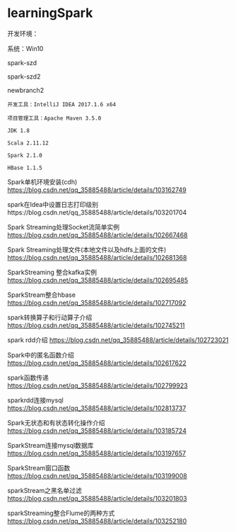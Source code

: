 # learningSpark
开发环境：

   系统：Win10

spark-szd    

spark-szd2

newbranch2

    开发工具：IntelliJ IDEA 2017.1.6 x64
    
    项目管理工具：Apache Maven 3.5.0
    
    JDK 1.8
    
    Scala 2.11.12
    
    Spark 2.1.0
    
    HBase 1.1.5

Spark单机环境安装(cdh) https://blog.csdn.net/qq_35885488/article/details/103162749

spark在Idea中设置日志打印级别https://blog.csdn.net/qq_35885488/article/details/103201704

Spark Streaming处理Socket流简单实例 https://blog.csdn.net/qq_35885488/article/details/102667468

Spark Streaming处理文件(本地文件以及hdfs上面的文件) https://blog.csdn.net/qq_35885488/article/details/102681368

SparkStreaming 整合kafka实例 https://blog.csdn.net/qq_35885488/article/details/102695485

SparkStream整合hbase https://blog.csdn.net/qq_35885488/article/details/102717092

spark转换算子和行动算子介绍 https://blog.csdn.net/qq_35885488/article/details/102745211

spark rdd介绍 https://blog.csdn.net/qq_35885488/article/details/102723021

Spark中的匿名函数介绍 https://blog.csdn.net/qq_35885488/article/details/102617622

spark函数传递 https://blog.csdn.net/qq_35885488/article/details/102799923

sparkrdd连接mysql https://blog.csdn.net/qq_35885488/article/details/102813737

Spark无状态和有状态转化操作介绍 https://blog.csdn.net/qq_35885488/article/details/103185724

SparkStream连接mysql数据库 https://blog.csdn.net/qq_35885488/article/details/103197657

SparkStream窗口函数 https://blog.csdn.net/qq_35885488/article/details/103199008

sparkStream之黑名单过滤 https://blog.csdn.net/qq_35885488/article/details/103201803


sparkStreaming整合Flume的两种方式 https://blog.csdn.net/qq_35885488/article/details/103252180

